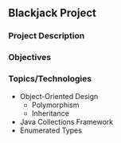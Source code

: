 ## Blackjack Project

### Project Description

### Objectives

### Topics/Technologies
* Object-Oriented Design
	* Polymorphism
	* Inheritance
* Java Collections Framework
* Enumerated Types